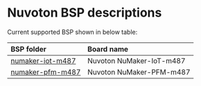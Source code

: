 ﻿# Nuvoton BSP descriptions
Current supported BSP shown in below table:

| **BSP folder** | **Board name** |
|:------------------------- |:-------------------------- |
| [numaker-iot-m487](numaker-iot-m487) | Nuvoton NuMaker-IoT-m487 |
| [numaker-pfm-m487](numaker-pfm-m487) | Nuvoton NuMaker-PFM-m487 |
